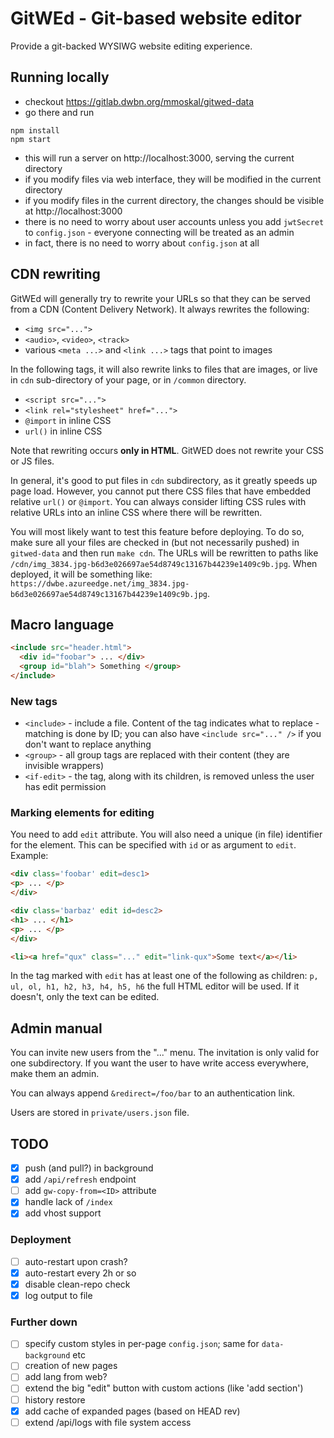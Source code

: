 # GitWEd - Git-based website editor

Provide a git-backed WYSIWG website editing experience.

## Running locally

* checkout https://gitlab.dwbn.org/mmoskal/gitwed-data
* go there and run
```
npm install
npm start
```
* this will run a server on http://localhost:3000, serving the current directory
* if you modify files via web interface, they will be modified in the current directory
* if you modify files in the current directory, the changes should be visible at http://localhost:3000
* there is no need to worry about user accounts unless you add `jwtSecret` to `config.json` - everyone connecting will be treated as an admin
* in fact, there is no need to worry about `config.json` at all

## CDN rewriting

GitWEd will generally try to rewrite your URLs so that they can be served from a CDN
(Content Delivery Network). It always rewrites the following:

* `<img src="...">`
* `<audio>`, `<video>`, `<track>`
* various `<meta ...>` and `<link ...>` tags that point to images

In the following tags, it will also rewrite links to files that are images,
or live in `cdn` sub-directory of your page, or in `/common` directory.

* `<script src="...">`
* `<link rel="stylesheet" href="...">`
* `@import` in inline CSS
* `url()` in inline CSS

Note that rewriting occurs **only in HTML**. GitWED does not rewrite your CSS or JS
files.

In general, it's good to put files in `cdn` subdirectory, as it greatly speeds up
page load. However, you cannot put there CSS files that have embedded relative `url()`
or `@import`. You can always consider lifting CSS rules with relative URLs into
an inline CSS where there will be rewritten.

You will most likely want to test this feature before deploying. To do so, make sure
all your files are checked in (but not necessarily pushed) in `gitwed-data` and
then run `make cdn`. The URLs will be rewritten to paths like
`/cdn/img_3834.jpg-b6d3e026697ae54d8749c13167b44239e1409c9b.jpg`.
When deployed, it will be something like:
`https://dwbe.azureedge.net/img_3834.jpg-b6d3e026697ae54d8749c13167b44239e1409c9b.jpg`.


## Macro language

```html
<include src="header.html">
  <div id="foobar"> ... </div>
  <group id="blah"> Something </group>
</include>
```

### New tags

* `<include>` - include a file. Content of the tag indicates what to replace - matching is done by ID;
  you can also have `<include src="..." />` if you don't want to replace anything
* `<group>` - all group tags are replaced with their content (they are invisible wrappers)
* `<if-edit>` - the tag, along with its children, is removed unless the user has edit permission

### Marking elements for editing

You need to add `edit` attribute. You will also need a unique (in file) identifier
for the element. This can be specified with `id` or as argument to `edit`. Example:

```html
<div class='foobar' edit=desc1>
<p> ... </p>
</div>

<div class='barbaz' edit id=desc2>
<h1> ... </h1>
<p> ... </p>
</div>

<li><a href="qux" class="..." edit="link-qux">Some text</a></li>
```

In the tag marked with `edit` has at least one of the following as children:
`p, ul, ol, h1, h2, h3, h4, h5, h6` the full HTML editor will be used.
If it doesn't, only the text can be edited.

## Admin manual

You can invite new users from the "..." menu. The invitation is only valid for one subdirectory.
If you want the user to have write access everywhere, make them an admin.

You can always append `&redirect=/foo/bar` to an authentication link.

Users are stored in `private/users.json` file. 

## TODO
* [x] push (and pull?) in background
* [x] add `/api/refresh` endpoint
* [ ] add `gw-copy-from=<ID>` attribute
* [x] handle lack of `/index`
* [x] add vhost support

### Deployment
* [ ] auto-restart upon crash?
* [x] auto-restart every 2h or so
* [x] disable clean-repo check
* [x] log output to file

### Further down
* [ ] specify custom styles in per-page `config.json`; same for `data-background` etc
* [ ] creation of new pages
* [ ] add lang from web?
* [ ] extend the big "edit" button with custom actions (like 'add section')
* [ ] history restore
* [x] add cache of expanded pages (based on HEAD rev)
* [ ] extend /api/logs with file system access